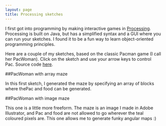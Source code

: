 ```yaml
---
layout: page
title: Processing sketches
---
```


I first got into programming by making interactive games in [Processing](https://processing.org/). Processing is built on Java, but has a simplified syntax and a GUI where you can run your sketches. I found it to be a fun way to learn object-oriented programming principles.

Here are a couple of my sketches, based on the classic Pacman game (I call her PacWoman). Click on the sketch and use your arrow keys to control Pac. Source code [here]().

##PacWoman with array maze 

In this first sketch, I generated the maze by specifying an array of blocks where thePac and food can be generated.

<canvas data-processing-sources="Maze_for_Pacwoman/Maze_for_Pacwoman.pde"></canvas>

##PacWoman with image maze

This one is a little more freeform. The maze is an image I made in Adobe Illustrator, and Pac and food are not allowed to go wherever the teal coloured pixels are. This one allows me to generate funky angular maps :)  

<canvas data-processing-sources="Arty_PacWoman/Arty_PacWoman.pde"></canvas>